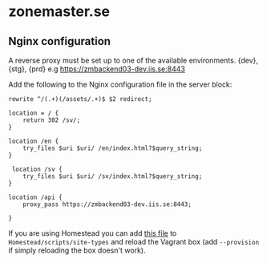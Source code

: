 # zonemaster.se

## Nginx configuration

A reverse proxy must be set up to one of the available environments.
{dev}, {stg}, {prd} e.g https://zmbackend03-dev.iis.se:8443

Add the following to the Nginx configuration file in the server block:

```
rewrite ^/(.+)(/assets/.+)$ $2 redirect;

location = / {
	return 302 /sv/;
}

location /en {
	try_files $uri $uri/ /en/index.html?$query_string;
}

 location /sv {
	try_files $uri $uri/ /sv/index.html?$query_string;
}

location /api {
	proxy_pass https://zmbackend03-dev.iis.se:8443;

}
```

If you are using Homestead you can add [this file](homestead/zonemaster.sh) to `Homestead/scripts/site-types` and reload the Vagrant box (add `--provision` if simply reloading the box doesn't work).
